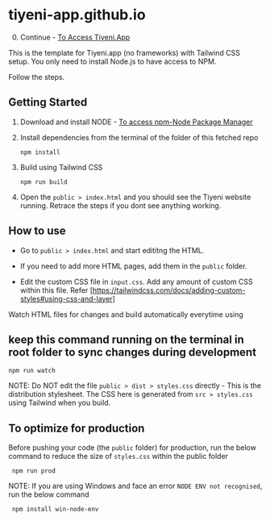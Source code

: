 # tiyeni-app.github.io

0. Continue - [To Access Tiyeni.App](https://tiyeni-app.github.io/public/)

This is the template for Tiyeni.app (no frameworks) with Tailwind CSS setup. You only need to install Node.js to have access to NPM.

Follow the steps.
## Getting Started

1.  Download and install NODE - [To access npm-Node Package Manager](https://nodejs.org/en/)

2.  Install dependencies from the terminal of the folder of this fetched repo

        npm install

3.  Build using Tailwind CSS

        npm run build

4.  Open the `public > index.html` and you should see the Tiyeni website running. Retrace the steps if you dont see anything working.

## How to use

- Go to `public > index.html` and start edititng the HTML.
- If you need to add more HTML pages, add them in the `public` folder.

- Edit the custom CSS file in `input.css`. Add any amount of custom CSS within this file. Refer [https://tailwindcss.com/docs/adding-custom-styles#using-css-and-layer]

Watch HTML files for changes and build automatically everytime using
## keep this command running on the terminal in root folder to sync changes during development

    npm run watch

NOTE: Do NOT edit the file `public > dist > styles.css` directly - This is the distribution stylesheet. The CSS here is generated from `src > styles.css` using Tailwind when you build.

## To optimize for production

Before pushing your code (the `public` folder) for production, run the below command to reduce the size of `styles.css` within the public folder

     npm run prod

NOTE: If you are using Windows and face an error `NODE ENV not recognised`, run the below command

     npm install win-node-env
